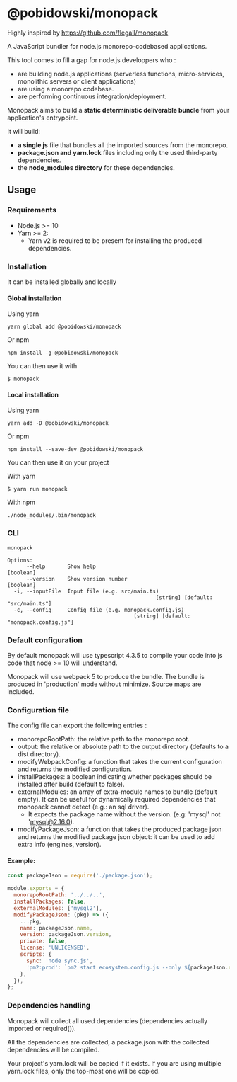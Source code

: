# @pobidowski/monopack

Highly inspired by https://github.com/flegall/monopack

A JavaScript bundler for node.js monorepo-codebased applications.

This tool comes to fill a gap for node.js developpers who :
 - are building node.js applications (serverless functions, micro-services, monolithic servers or client applications)
 - are using a monorepo codebase.
 - are performing continuous integration/deployment.

Monopack aims to build a **static deterministic deliverable bundle** from your application's entrypoint.

It will build:

 - **a single js** file that bundles all the imported sources from the monorepo.
 - **package.json and yarn.lock** files including only the used third-party dependencies.
 - the **node_modules directory** for these dependencies.

## Usage

### Requirements

 - Node.js >= 10
 - Yarn >= 2:
   - Yarn v2 is required to be present for installing the produced dependencies.

### Installation

It can be installed globally and locally

#### Global installation
Using yarn

`yarn global add @pobidowski/monopack`

Or npm

`npm install -g @pobidowski/monopack`

You can then use it with

`$ monopack`

#### Local installation
Using yarn

`yarn add -D @pobidowski/monopack`

Or npm

`npm install --save-dev @pobidowski/monopack`

You can then use it on your project

With yarn

`$ yarn run monopack`

With npm

`./node_modules/.bin/monopack`

### CLI
```
monopack

Options:
      --help       Show help                                           [boolean]
      --version    Show version number                                 [boolean]
  -i, --inputFile  Input file (e.g. src/main.ts)
                                               [string] [default: "src/main.ts"]
  -c, --config     Config file (e.g. monopack.config.js)
                                        [string] [default: "monopack.config.js"]

```

### Default configuration

By default monopack will use typescript 4.3.5 to complie your code into js code that node >= 10 will understand.

Monopack will use webpack 5 to produce the bundle. The bundle is produced in 'production' mode without minimize. Source maps are included.

### Configuration file

The config file can export the following entries :

 - monorepoRootPath: the relative path to the monorepo root.
 - output: the relative or absolute path to the output directory (defaults to a dist directory).
 - modifyWebpackConfig: a function that takes the current configuration and returns the modified configuration.
 - installPackages: a boolean indicating whether packages should be installed after build (default to false).
 - externalModules: an array of extra-module names to bundle (default empty). It can be useful for dynamically required dependencies that monopack cannot detect (e.g.: an sql driver).
   - It expects the package name without the version. (e.g: 'mysql' not 'mysql@2.16.0).
 - modifyPackageJson: a function that takes the produced package json and returns the modified package json object: it can be used to add extra info (engines, version).

#### Example:

```js
const packageJson = require('./package.json');

module.exports = {
  monorepoRootPath: '../../..',
  installPackages: false,
  externalModules: ['mysql2'],
  modifyPackageJson: (pkg) => ({
    ...pkg,
    name: packageJson.name,
    version: packageJson.version,
    private: false,
    license: 'UNLICENSED',
    scripts: {
      sync: 'node sync.js',
      'pm2:prod': `pm2 start ecosystem.config.js --only ${packageJson.name}-prod`,
    },
  }),
};
```

### Dependencies handling
Monopack will collect all used dependencies (dependencies actually imported or required()).

All the dependencies are collected, a package.json with the collected dependencies will be compiled.

Your project's yarn.lock will be copied if it exists. If you are using multiple yarn.lock files, only the top-most one will be copied.